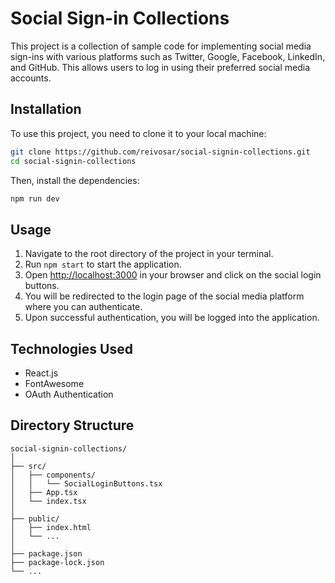 # Social Sign-in Collections

This project is a collection of sample code for implementing social media sign-ins with various platforms such as Twitter, Google, Facebook, LinkedIn, and GitHub. This allows users to log in using their preferred social media accounts.

## Installation

To use this project, you need to clone it to your local machine:

```bash
git clone https://github.com/reivosar/social-signin-collections.git
cd social-signin-collections
```

Then, install the dependencies:

```bash
npm run dev
```

## Usage

1. Navigate to the root directory of the project in your terminal.
2. Run `npm start` to start the application.
3. Open [http://localhost:3000](http://localhost:3000) in your browser and click on the social login buttons.
4. You will be redirected to the login page of the social media platform where you can authenticate.
5. Upon successful authentication, you will be logged into the application.

## Technologies Used

- React.js
- FontAwesome
- OAuth Authentication

## Directory Structure

```
social-signin-collections/
│
├── src/
│   ├── components/
│   │   └── SocialLoginButtons.tsx
│   ├── App.tsx
│   └── index.tsx
│
├── public/
│   ├── index.html
│   └── ...
│
├── package.json
├── package-lock.json
└── ...
```
